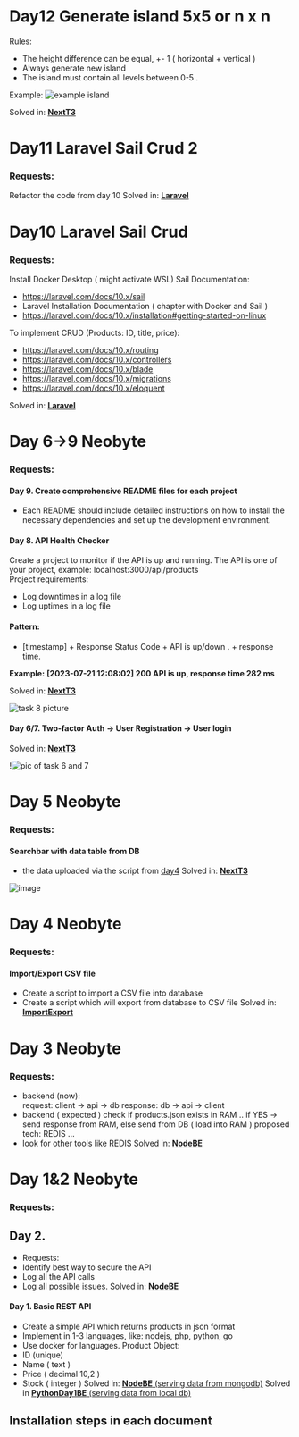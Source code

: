 # Day12 Generate island 5x5 or n x n

Rules:

- The height difference can be equal, +- 1 ( horizontal + vertical )
- Always generate new island
- The island must contain all levels between 0-5 .

Example:
![example island](https://github.com/incolorate/Internship-Neobyte/assets/88613908/c36c768c-bf94-450a-ad18-69220efe0c10)

Solved in: [**NextT3**](https://github.com/incolorate/Internship-Neobyte/tree/Day12/NextT3)

# Day11 Laravel Sail Crud 2

### Requests:

Refactor the code from day 10
Solved in: [**Laravel**](https://github.com/incolorate/Internship-Neobyte/tree/Day12/Laravel)

# Day10 Laravel Sail Crud

### Requests:

Install Docker Desktop ( might activate WSL)
Sail Documentation:

- https://laravel.com/docs/10.x/sail
- Laravel Installation Documentation ( chapter with Docker and Sail )
- https://laravel.com/docs/10.x/installation#getting-started-on-linux

To implement CRUD (Products: ID, title, price):

- https://laravel.com/docs/10.x/routing
- https://laravel.com/docs/10.x/controllers
- https://laravel.com/docs/10.x/blade
- https://laravel.com/docs/10.x/migrations
- https://laravel.com/docs/10.x/eloquent

Solved in: [**Laravel**](https://github.com/incolorate/Internship-Neobyte/tree/Day12/Laravel)

# Day 6->9 Neobyte

### Requests:

#### Day 9. Create comprehensive README files for each project

- Each README should include detailed instructions on how to install the necessary dependencies and set up the development environment.

#### Day 8. API Health Checker

Create a project to monitor if the API is up and running. The API is one of your project, example: localhost:3000/api/products  
Project requirements:

- Log downtimes in a log file
- Log uptimes in a log file

#### Pattern:

- [timestamp] + Response Status Code + API is up/down . + response time.

**Example:**
**[2023-07-21 12:08:02] 200 API is up, response time 282 ms**

Solved in: [**NextT3**](https://github.com/incolorate/Internship-Neobyte/tree/Day12/NextT3)

![task 8 picture](https://github.com/incolorate/Internship-Neobyte/assets/88613908/45f156e3-9455-4093-a3b3-3977dcd8ae18)

#### Day 6/7. Two-factor Auth -> User Registration -> User login

Solved in: [**NextT3**](https://github.com/incolorate/Internship-Neobyte/tree/Day12/NextT3)

!![pic of task 6 and 7](https://github.com/incolorate/Internship-Neobyte/assets/88613908/8180bd99-7f20-4942-969f-d90987d304ba)

# Day 5 Neobyte

### Requests:

#### Searchbar with data table from DB

- the data uploaded via the script from [day4](https://github.com/incolorate/Internship-Neobyte/tree/Day4)
  Solved in: [**NextT3**](https://github.com/incolorate/Internship-Neobyte/tree/Day12/NextT3)

![image](https://github.com/incolorate/Internship-Neobyte/assets/88613908/df14881b-863c-4a98-9e49-ee6fc9bbce47)

# Day 4 Neobyte

### Requests:

#### Import/Export CSV file

- Create a script to import a CSV file into database
- Create a script which will export from database to CSV file
  Solved in: [**ImportExport**](https://github.com/incolorate/Internship-Neobyte/tree/Day12/ImportExport)

# Day 3 Neobyte

### Requests:

- backend (now):  
  request: client -> api -> db
  response: db -> api -> client
- backend ( expected )
  check if products.json exists in RAM .. if YES -> send response from RAM, else send from DB ( load into RAM )
  proposed tech: REDIS ...
- look for other tools like REDIS
  Solved in: [**NodeBE**](https://github.com/incolorate/Internship-Neobyte/tree/Day12/NodeBE)

# Day 1&2 Neobyte

### Requests:

## Day 2.

- Requests:
- Identify best way to secure the API
- Log all the API calls
- Log all possible issues.
  Solved in: [**NodeBE**](https://github.com/incolorate/Internship-Neobyte/tree/Day12/NodeBE)

#### Day 1. Basic REST API

- Create a simple API which returns products in json format
- Implement in 1-3 languages, like: nodejs, php, python, go
- Use docker for languages.
  Product Object:
- ID (unique)
- Name ( text )
- Price ( decimal 10,2 )
- Stock ( integer )
  Solved in: [**NodeBE** (serving data from mongodb)](https://github.com/incolorate/Internship-Neobyte/tree/Day12/NodeBE)
  Solved in [**PythonDay1BE** (serving data from local db)](https://github.com/incolorate/Internship-Neobyte/tree/Day12/PythonDay1BE)

## Installation steps in each document
